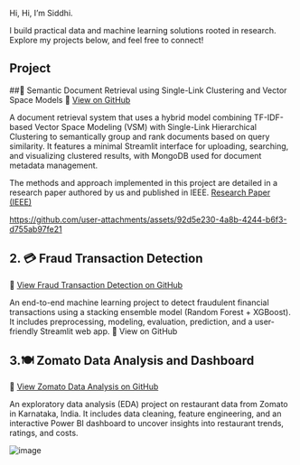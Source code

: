 Hi, Hi, I’m Siddhi.

I build practical data and machine learning solutions rooted in research.
Explore my projects below, and feel free to connect!


## Project

##📄 Semantic Document Retrieval using Single-Link Clustering and Vector Space Models
    🔗 [View on GitHub](https://github.com/rawoolsiddhi/Efficient-Doc-Retrieval-Storage)

 A document retrieval system that uses a hybrid model combining TF-IDF-based Vector Space Modeling (VSM) with Single-Link Hierarchical Clustering to semantically group and rank documents based on query similarity.
It features a minimal Streamlit interface for uploading, searching, and visualizing clustered results, with MongoDB used for document metadata management.

The methods and approach implemented in this project are detailed in a research paper authored by us and published in IEEE.
[Research Paper (IEEE)](https://ieeexplore.ieee.org/abstract/document/10940682)

https://github.com/user-attachments/assets/92d5e230-4a8b-4244-b6f3-d755ab97fe21


## 2. 💳 Fraud Transaction Detection
   🔗 [View Fraud Transaction Detection on GitHub](https://github.com/rawoolsiddhi/fraud_transaction_detection)

An end-to-end machine learning project to detect fraudulent financial transactions using a stacking ensemble model (Random Forest + XGBoost).
It includes preprocessing, modeling, evaluation, prediction, and a user-friendly Streamlit web app.
🔗 View on GitHub

## 3.🍽️ Zomato Data Analysis and Dashboard
   🔗 [View Zomato Data Analysis on GitHub](https://github.com/rawoolsiddhi/Zomato-Data-Analysis)

An exploratory data analysis (EDA) project on restaurant data from Zomato in Karnataka, India.
It includes data cleaning, feature engineering, and an interactive Power BI dashboard to uncover insights into restaurant trends, ratings, and costs.

![image](https://github.com/user-attachments/assets/1703f95a-0ded-40bc-ac40-ea077ee37d99)

